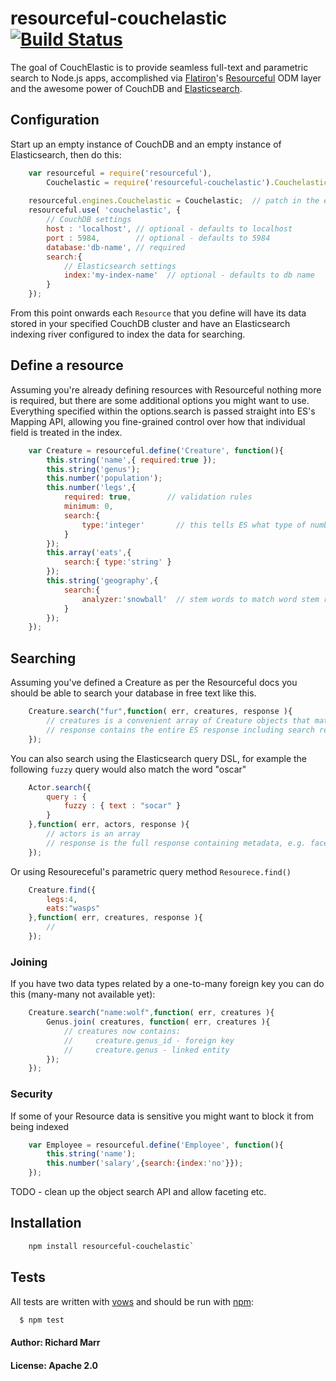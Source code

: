 # resourceful-couchelastic [![Build Status](https://secure.travis-ci.org/richmarr/resourceful-couchelastic.png)](http://travis-ci.org/richmarr/resourceful-couchelastic)

The goal of CouchElastic is to provide seamless full-text and parametric search to Node.js apps, 
accomplished via [Flatiron][2]'s [Resourceful][3] ODM layer and the awesome power of CouchDB and [Elasticsearch][4]. 


## Configuration

Start up an empty instance of CouchDB and an empty instance of Elasticsearch, then do this:

``` js
	var resourceful = require('resourceful'),
		Couchelastic = require('resourceful-couchelastic').Couchelastic;
	
	resourceful.engines.Couchelastic = Couchelastic;  // patch in the engine
	resourceful.use( 'couchelastic', {
		// CouchDB settings
		host : 'localhost', // optional - defaults to localhost
		port : 5984,        // optional - defaults to 5984
		database:'db-name', // required
		search:{
			// Elasticsearch settings
			index:'my-index-name'  // optional - defaults to db name
		}
	});
```

From this point onwards each `Resource` that you define will have its data stored in your specified 
CouchDB cluster and have an Elasticsearch indexing river configured to index the data for searching.

## Define a resource

Assuming you're already defining resources with Resourceful nothing more is required, but there are some additional options you might want to use. 
Everything specified within the options.search is passed straight into ES's Mapping API, allowing you fine-grained control over how that individual 
field is treated in the index.

``` js
	var Creature = resourceful.define('Creature', function(){
		this.string('name',{ required:true });
		this.string('genus');
		this.number('population');
		this.number('legs',{
			required: true,        // validation rules
			minimum: 0,
			search:{               
				type:'integer'       // this tells ES what type of number this is
			}
		});
		this.array('eats',{
			search:{ type:'string' }
		});
		this.string('geography',{
			search:{
				analyzer:'snowball'  // stem words to match word stem rather than exact form.
			}
		});
	});
```

## Searching

Assuming you've defined a Creature as per the Resourceful docs you should be able to search your database in free text like this.

``` js
	Creature.search("fur",function( err, creatures, response ){
		// creatures is a convenient array of Creature objects that match the search
		// response contains the entire ES response including search results and metadata
	});
```

You can also search using the Elasticsearch query DSL, for example the following `fuzzy` query would also match the word "oscar"

``` js
	Actor.search({
		query : {
    		fuzzy : { text : "socar" }	
		}
	},function( err, actors, response ){
		// actors is an array
		// response is the full response containing metadata, e.g. facets
	});
```

Or using Resoureceful's parametric query method `Resourece.find()`

``` js
	Creature.find({
		legs:4,
		eats:"wasps"
	},function( err, creatures, response ){
		// 
	});
```
### Joining

If you have two data types related by a one-to-many foreign key you can do this (many-many not available yet): 

``` js
	Creature.search("name:wolf",function( err, creatures ){
		Genus.join( creatures, function( err, creatures ){
			// creatures now contains:
			//     creature.genus_id - foreign key
			//     creature.genus - linked entity
		});
	});
```

### Security

If some of your Resource data is sensitive you might want to block it from being indexed

``` js
	var Employee = resourceful.define('Employee', function(){
		this.string('name');
		this.number('salary',{search:{index:'no'}});
	});
```



TODO - clean up the object search API and allow faceting etc.

## Installation

``` bash
	npm install resourceful-couchelastic`
```

## Tests

All tests are written with [vows][0] and should be run with [npm][1]:

``` bash
  $ npm test
```

#### Author: Richard Marr
#### License: Apache 2.0


[0]: http://vowsjs.org
[1]: http://npmjs.org
[2]: http://flatironjs.org/
[3]: https://github.com/flatiron/resourceful/
[4]: http://www.elasticsearch.org